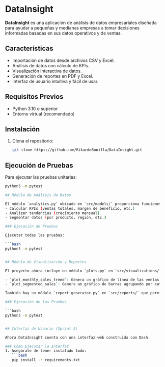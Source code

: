# DataInsight

**DataInsight** es una aplicación de análisis de datos empresariales diseñada para ayudar a pequeñas y medianas empresas a tomar decisiones informadas basadas en sus datos operativos y de ventas.

## Características

- Importación de datos desde archivos CSV y Excel.
- Análisis de datos con cálculo de KPIs.
- Visualización interactiva de datos.
- Generación de reportes en PDF y Excel.
- Interfaz de usuario intuitiva y fácil de usar.

## Requisitos Previos

- Python 3.10 o superior
- Entorno virtual (recomendado)

## Instalación

1. Clona el repositorio:

   ```bash
   git clone https://github.com/RikardoBonilla/DataInsight.git

## Ejecución de Pruebas

Para ejecutar las pruebas unitarias:

```bash
python3 -m pytest

## Módulo de Análisis de Datos

El módulo `analytics.py` ubicado en `src/models/` proporciona funciones para:
- Calcular KPIs (ventas totales, margen de beneficio, etc.)
- Analizar tendencias (crecimiento mensual)
- Segmentar datos (por producto, región, etc.)

### Ejecución de Pruebas

Ejecutar todas las pruebas:

```bash
python3 -m pytest


## Módulo de Visualización y Reportes

El proyecto ahora incluye un módulo `plots.py` en `src/visualizations/` para generar gráficos a partir de los datos analizados.

- `plot_monthly_sales_trend`: Genera un gráfico de línea de las ventas mensuales.
- `plot_segmented_sales`: Genera un gráfico de barras agrupando por categorías.

También hay un módulo `report_generator.py` en `src/reports/` que permite crear reportes en PDF con KPIs y gráficos.

### Ejecución de las Pruebas

```bash
python3 -m pytest


## Interfaz de Usuario (Sprint 5)

Ahora DataInsight cuenta con una interfaz web construida con Dash.

### Cómo Ejecutar la Interfaz
1. Asegúrate de tener instalado todo:
   ```bash
   pip install -r requirements.txt
